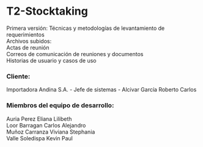 # T2-Stocktaking  

Primera versión: Técnicas y metodologías de levantamiento de requerimientos  
Archivos subidos:  
Actas de reunión  
Correos de comunicación de reuniones y documentos  
Historias de usuario y casos de uso  


### Cliente:

Importadora Andina S.A. - Jefe de sistemas - Alcivar García Roberto Carlos  


### Miembros del equipo de desarrollo:  

Auria Perez Eliana Lilibeth  
Loor Barragan Carlos Alejandro  
Muñoz Carranza Viviana Stephania  
Valle Soledispa Kevin Paul
